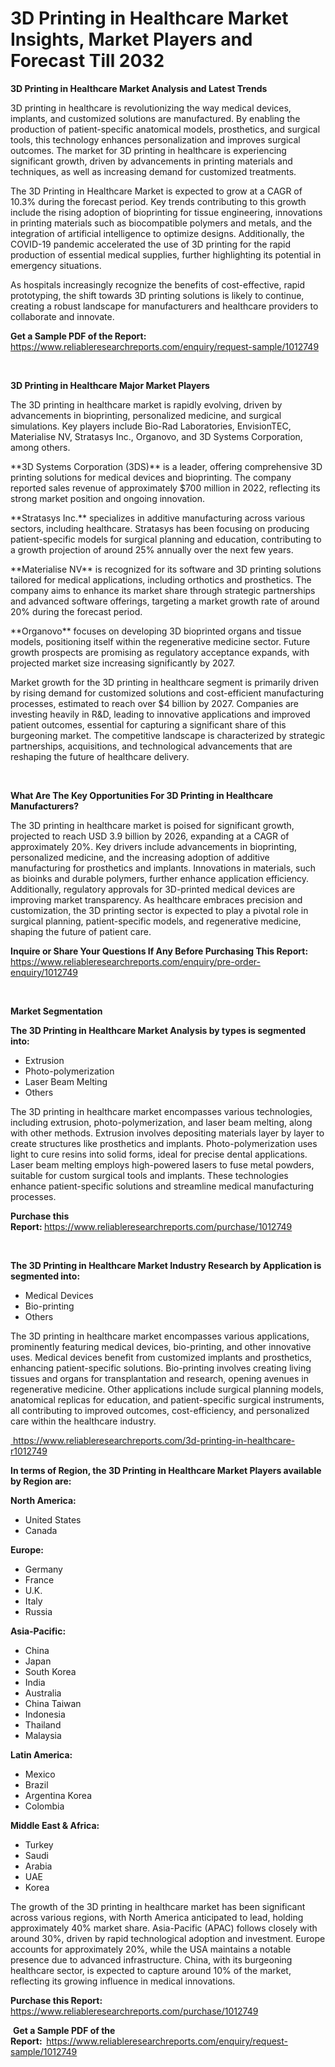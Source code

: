 <p><h1>3D Printing in Healthcare Market Insights, Market Players and Forecast Till 2032</h1></p><p><strong>3D Printing in Healthcare Market Analysis and Latest Trends</strong></p>
<p><p>3D printing in healthcare is revolutionizing the way medical devices, implants, and customized solutions are manufactured. By enabling the production of patient-specific anatomical models, prosthetics, and surgical tools, this technology enhances personalization and improves surgical outcomes. The market for 3D printing in healthcare is experiencing significant growth, driven by advancements in printing materials and techniques, as well as increasing demand for customized treatments.</p><p>The 3D Printing in Healthcare Market is expected to grow at a CAGR of 10.3% during the forecast period. Key trends contributing to this growth include the rising adoption of bioprinting for tissue engineering, innovations in printing materials such as biocompatible polymers and metals, and the integration of artificial intelligence to optimize designs. Additionally, the COVID-19 pandemic accelerated the use of 3D printing for the rapid production of essential medical supplies, further highlighting its potential in emergency situations.</p><p>As hospitals increasingly recognize the benefits of cost-effective, rapid prototyping, the shift towards 3D printing solutions is likely to continue, creating a robust landscape for manufacturers and healthcare providers to collaborate and innovate.</p></p>
<p><strong>Get a Sample PDF of the Report:&nbsp;</strong> <a href="https://www.reliableresearchreports.com/enquiry/request-sample/1012749?utm_campaign=3192&utm_medium=2&utm_source=Github&utm_content=ia&utm_term=16042025&utm_id=3d-printing-in-healthcare">https://www.reliableresearchreports.com/enquiry/request-sample/1012749</a></p>
<p>&nbsp;</p>
<p><strong>3D Printing in Healthcare Major Market Players</strong></p>
<p><p>The 3D printing in healthcare market is rapidly evolving, driven by advancements in bioprinting, personalized medicine, and surgical simulations. Key players include Bio-Rad Laboratories, EnvisionTEC, Materialise NV, Stratasys Inc., Organovo, and 3D Systems Corporation, among others.</p><p>**3D Systems Corporation (3DS)** is a leader, offering comprehensive 3D printing solutions for medical devices and bioprinting. The company reported sales revenue of approximately $700 million in 2022, reflecting its strong market position and ongoing innovation.</p><p>**Stratasys Inc.** specializes in additive manufacturing across various sectors, including healthcare. Stratasys has been focusing on producing patient-specific models for surgical planning and education, contributing to a growth projection of around 25% annually over the next few years.</p><p>**Materialise NV** is recognized for its software and 3D printing solutions tailored for medical applications, including orthotics and prosthetics. The company aims to enhance its market share through strategic partnerships and advanced software offerings, targeting a market growth rate of around 20% during the forecast period.</p><p>**Organovo** focuses on developing 3D bioprinted organs and tissue models, positioning itself within the regenerative medicine sector. Future growth prospects are promising as regulatory acceptance expands, with projected market size increasing significantly by 2027.</p><p>Market growth for the 3D printing in healthcare segment is primarily driven by rising demand for customized solutions and cost-efficient manufacturing processes, estimated to reach over $4 billion by 2027. Companies are investing heavily in R&D, leading to innovative applications and improved patient outcomes, essential for capturing a significant share of this burgeoning market. The competitive landscape is characterized by strategic partnerships, acquisitions, and technological advancements that are reshaping the future of healthcare delivery.</p></p>
<p>&nbsp;</p>
<p><strong>What Are The Key Opportunities For 3D Printing in Healthcare Manufacturers?</strong></p>
<p><p>The 3D printing in healthcare market is poised for significant growth, projected to reach USD 3.9 billion by 2026, expanding at a CAGR of approximately 20%. Key drivers include advancements in bioprinting, personalized medicine, and the increasing adoption of additive manufacturing for prosthetics and implants. Innovations in materials, such as bioinks and durable polymers, further enhance application efficiency. Additionally, regulatory approvals for 3D-printed medical devices are improving market transparency. As healthcare embraces precision and customization, the 3D printing sector is expected to play a pivotal role in surgical planning, patient-specific models, and regenerative medicine, shaping the future of patient care.</p></p>
<p><strong>Inquire or Share Your Questions If Any Before Purchasing This Report:</strong> <a href="https://www.reliableresearchreports.com/enquiry/pre-order-enquiry/1012749?utm_campaign=3192&utm_medium=2&utm_source=Github&utm_content=ia&utm_term=16042025&utm_id=3d-printing-in-healthcare">https://www.reliableresearchreports.com/enquiry/pre-order-enquiry/1012749</a></p>
<p>&nbsp;</p>
<p><strong>Market Segmentation</strong></p>
<p><strong>The 3D Printing in Healthcare Market Analysis by types is segmented into:</strong></p>
<p><ul><li>Extrusion</li><li>Photo-polymerization</li><li>Laser Beam Melting</li><li>Others</li></ul></p>
<p><p>The 3D printing in healthcare market encompasses various technologies, including extrusion, photo-polymerization, and laser beam melting, along with other methods. Extrusion involves depositing materials layer by layer to create structures like prosthetics and implants. Photo-polymerization uses light to cure resins into solid forms, ideal for precise dental applications. Laser beam melting employs high-powered lasers to fuse metal powders, suitable for custom surgical tools and implants. These technologies enhance patient-specific solutions and streamline medical manufacturing processes.</p></p>
<p><strong>Purchase this Report:&nbsp;</strong><a href="https://www.reliableresearchreports.com/purchase/1012749?utm_campaign=3192&utm_medium=2&utm_source=Github&utm_content=ia&utm_term=16042025&utm_id=3d-printing-in-healthcare">https://www.reliableresearchreports.com/purchase/1012749</a></p>
<p>&nbsp;</p>
<p><strong>The 3D Printing in Healthcare Market Industry Research by Application is segmented into:</strong></p>
<p><ul><li>Medical Devices</li><li>Bio-printing</li><li>Others</li></ul></p>
<p><p>The 3D printing in healthcare market encompasses various applications, prominently featuring medical devices, bio-printing, and other innovative uses. Medical devices benefit from customized implants and prosthetics, enhancing patient-specific solutions. Bio-printing involves creating living tissues and organs for transplantation and research, opening avenues in regenerative medicine. Other applications include surgical planning models, anatomical replicas for education, and patient-specific surgical instruments, all contributing to improved outcomes, cost-efficiency, and personalized care within the healthcare industry.</p></p>
<p><a href="https://www.reliableresearchreports.com/3d-printing-in-healthcare-r1012749?utm_campaign=3192&utm_medium=2&utm_source=Github&utm_content=ia&utm_term=16042025&utm_id=3d-printing-in-healthcare">&nbsp;https://www.reliableresearchreports.com/3d-printing-in-healthcare-r1012749</a></p>
<p><strong>In terms of Region, the 3D Printing in Healthcare Market Players available by Region are:</strong></p>
<p>
    <p> <strong> North America: </strong>
        <ul>
            <li>United States</li>
            <li>Canada</li>
        </ul>
        </p> 
    <p> <strong> Europe: </strong>
        <ul>
            <li>Germany</li>
            <li>France</li>
            <li>U.K.</li>
            <li>Italy</li>
            <li>Russia</li>
        </ul>
        </p> 
    <p> <strong> Asia-Pacific: </strong>
        <ul>
            <li>China</li>
            <li>Japan</li>
            <li>South Korea</li>
            <li>India</li>
            <li>Australia</li>
            <li>China Taiwan</li>
            <li>Indonesia</li>
            <li>Thailand</li>
            <li>Malaysia</li>
        </ul>
        </p> 
    <p> <strong> Latin America: </strong>
        <ul>
            <li>Mexico</li>
            <li>Brazil</li>
            <li>Argentina Korea</li>
            <li>Colombia</li>
        </ul>
        </p> 
    <p> <strong> Middle East & Africa: </strong>
        <ul>
            <li>Turkey</li>
            <li>Saudi</li>
            <li>Arabia</li>
            <li>UAE</li>
            <li>Korea</li>
        </ul>
    </p>
    </p>
<p><p>The growth of the 3D printing in healthcare market has been significant across various regions, with North America anticipated to lead, holding approximately 40% market share. Asia-Pacific (APAC) follows closely with around 30%, driven by rapid technological adoption and investment. Europe accounts for approximately 20%, while the USA maintains a notable presence due to advanced infrastructure. China, with its burgeoning healthcare sector, is expected to capture around 10% of the market, reflecting its growing influence in medical innovations.</p></p>
<p><strong>Purchase this Report: </strong><a href="https://www.reliableresearchreports.com/purchase/1012749?utm_campaign=3192&utm_medium=2&utm_source=Github&utm_content=ia&utm_term=16042025&utm_id=3d-printing-in-healthcare">https://www.reliableresearchreports.com/purchase/1012749</a></p>
<p>&nbsp;<strong>Get a Sample PDF of the Report:&nbsp;&nbsp;</strong><a href="https://www.reliableresearchreports.com/enquiry/request-sample/1012749?utm_campaign=3192&utm_medium=2&utm_source=Github&utm_content=ia&utm_term=16042025&utm_id=3d-printing-in-healthcare">https://www.reliableresearchreports.com/enquiry/request-sample/1012749</a></p>
<p><strong></strong></p>
<p><p></p><p></p><p></p></p>